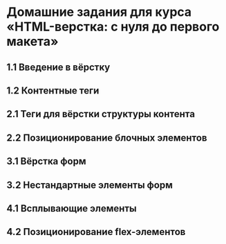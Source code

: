 # Домашние задания для курса «HTML-верстка: с нуля до первого макета»

## 1.1 Введение в вёрстку
## 1.2 Контентные теги
## 2.1 Теги для вёрстки структуры контента
## 2.2 Позиционирование блочных элементов
## 3.1 Вёрстка форм
## 3.2 Нестандартные элементы форм
## 4.1 Всплывающие элементы
## 4.2 Позиционирование flex-элементов